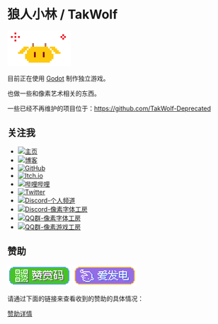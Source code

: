 # 狼人小林 / TakWolf 

![Logo](images/xiaoqiu@4x.gif)

目前正在使用 [Godot](https://godotengine.org) 制作独立游戏。

也做一些和像素艺术相关的东西。

一些已经不再维护的项目位于：https://github.com/TakWolf-Deprecated

## 关注我

- [![主页](https://img.shields.io/badge/主页-takwolf.com-FFDE33?style=flat-square)](https://takwolf.com)
- [![博客](https://img.shields.io/badge/博客-blog.takwolf.com-FFDE33?style=flat-square)](https://blog.takwolf.com)
- [![GitHub](https://img.shields.io/badge/TakWolf-545454?logo=github&logoColor=white&style=flat-square)](https://github.com/TakWolf)
- [![Itch.io](https://img.shields.io/badge/狼人小林-FF5050?logo=itch.io&logoColor=white&style=flat-square)](https://takwolf.itch.io)
- [![哔哩哔哩](https://img.shields.io/badge/狼人小林-2EB7FF?logo=bilibili&logoColor=white&style=flat-square)](https://space.bilibili.com/445245)
- [![Twitter](https://img.shields.io/badge/狼人小林-00ACEE?logo=twitter&logoColor=white&style=flat-square)](https://twitter.com/takgdx)
- [![Discord-个人频道](https://img.shields.io/badge/狼人小林的地盘-4D64FF?logo=discord&logoColor=white&style=flat-square)](https://discord.gg/9HY9WD4TRe)
- [![Discord-像素字体工房](https://img.shields.io/badge/像素字体工房-4D64FF?logo=discord&logoColor=white&style=flat-square)](https://discord.gg/3GKtPKtjdU)
- [![QQ群-像素字体工房](https://img.shields.io/badge/QQ群-像素字体工房(302383204)-6AC468?logo=tencentqq&logoColor=white&style=flat-square)](https://jq.qq.com/?_wv=1027&k=EXtKGHar)
- [![QQ群-像素游戏工房](https://img.shields.io/badge/QQ群-像素游戏工房(367057366)-6AC468?logo=tencentqq&logoColor=white&style=flat-square)](https://jq.qq.com/?_wv=1027&k=Z5pposJE)

## 赞助

[![赞赏码](images/badge-payqr@2x.png)](payment-qr-codes.md)
[![爱发电](images/badge-afdian@2x.png)](https://afdian.net/@takwolf)

请通过下面的链接来查看收到的赞助的具体情况：

[赞助详情](sponsors.md)
